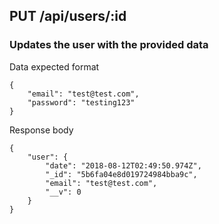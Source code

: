 
## PUT /api/users/:id
### Updates the user with the provided data

Data expected format
```
{
    "email": "test@test.com",
    "password": "testing123"
}
```

Response body
```
{
    "user": {
        "date": "2018-08-12T02:49:50.974Z",
        "_id": "5b6fa04e8d019724984bba9c",
        "email": "test@test.com",
        "__v": 0
    }
}
```
